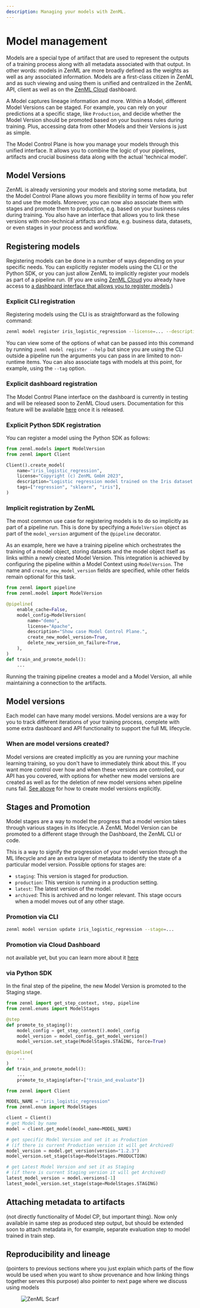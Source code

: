 ```yaml
---
description: Managing your models with ZenML.
---
```


# Model management

Models are a special type of artifact that are used to represent the outputs of
a training process along with all metadata associated with that output. In other
words: models in ZenML are more broadly defined as the weights as well as any
associated information. Models are a first-class citizen in ZenML and as such
viewing and using them is unified and centralized in the ZenML API, client as
well as on the [ZenML Cloud](https://zenml.io/cloud) dashboard.

A Model captures lineage information and more. Within a Model, different Model
Versions can be staged. For example, you can rely on your predictions at a
specific stage, like `Production`, and decide whether the Model Version should
be promoted based on your business rules during training. Plus, accessing data
from other Models and their Versions is just as simple.

The Model Control Plane is how you manage your models through this unified
interface. It allows you to combine the logic of your pipelines, artifacts and
crucial business data along with the actual 'technical model'.

## Model Versions

ZenML is already versioning your models and storing some metadata, but the Model
Control Plane allows you more flexibility in terms of how you refer to and use
the models. Moreover, you can now also associate them with stages and promote
them to production, e.g. based on your business rules during training. You also
have an interface that allows you to link these versions with non-technical
artifacts and data, e.g. business data, datasets, or even stages in your process
and workflow.

## Registering models

Registering models can be done in a number of ways depending on your specific
needs. You can explicitly register models using the CLI or the Python SDK, or
you can just allow ZenML to implicitly register your models as part of a
pipeline run. (If you are using [ZenML Cloud](https://cloud.zenml.io/) you already
have access to [a dashboard interface that allows you to register
models](./model-control-plane-dashboard.md).)

### Explicit CLI registration

Registering models using the CLI is as straightforward as the following command:

```bash
zenml model register iris_logistic_regression --license=... --description=...
```

You can view some of the options of what can be passed into this command by
running `zenml model register --help` but since you are using the CLI outside a
pipeline run the arguments you can pass in are limited to non-runtime items. You
can also associate tags with models at this point, for example, using the
`--tag` option.

### Explicit dashboard registration

The Model Control Plane interface on the dashboard is currently in testing
and will be released soon to ZenML Cloud users. Documentation for this feature
will be available [here](./model-control-plane-dashboard.md) once it is released.

### Explicit Python SDK registration

You can register a model using the Python SDK as follows:

```python
from zenml.models import ModelVersion
from zenml import Client

Client().create_model(
    name="iris_logistic_regression",
    license="Copyright (c) ZenML GmbH 2023",
    description="Logistic regression model trained on the Iris dataset.",
    tags=["regression", "sklearn", "iris"],
)
```

### Implicit registration by ZenML

The most common use case for registering models is to do so implicitly as part
of a pipeline run. This is done by specifying a `ModelVersion` object as part of
the `model_version` argument of the `@pipeline` decorator.

As an example, here we have a training pipeline which orchestrates the training
of a model object, storing datasets and the model object itself as links within
a newly created Model Version. This integration is achieved by configuring the
pipeline within a Model Context using `ModelVersion`. The name and
`create_new_model_version` fields are specified, while other fields remain optional for this task.

```python
from zenml import pipeline
from zenml.model import ModelVersion

@pipeline(
    enable_cache=False,
    model_config=ModelVersion(
        name="demo",
        license="Apache",
        description="Show case Model Control Plane.",
        create_new_model_version=True,
        delete_new_version_on_failure=True,
    ),
)
def train_and_promote_model():
    ...
```

Running the training pipeline creates a model and a Model Version, all while
maintaining a connection to the artifacts.

## Model versions

Each model can have many model versions. Model versions are a way for you to
track different iterations of your training process, complete with some extra
dashboard and API functionality to support the full ML lifecycle.

### When are model versions created?

Model versions are created implicitly as you are running your machine learning
training, so you don't have to immediately think about this. If you want more
control over how and when these versions are controlled, our API has you
covered, with options for whether new model versions are created as well as for
the deletion of new model versions when pipeline runs fail. [See
above](model-management.md#explicit-python-sdk-registration) for how to create
model versions explicitly.

## Stages and Promotion

Model stages are a way to model the progress that a model version takes through various
stages in its lifecycle. A ZenML Model Version can be promoted to a different
stage through the Dashboard, the ZenML CLI or code.

This is a way to signify the progression of your model version through the ML
lifecycle and are an extra layer of metadata to identify the state of a
particular model version. Possible options for stages are:

- `staging`: This version is staged for production.
- `production`: This version is running in a production setting.
- `latest`: The latest version of the model.
- `archived`: This is archived and no longer relevant. This stage occurs when a
  model moves out of any other stage.



### Promotion via CLI

```bash
zenml model version update iris_logistic_regression --stage=...
```

### Promotion via Cloud Dashboard

not available yet, but you can learn more about it
[here](./model-control-plane-dashboard.md)

### via Python SDK

In the final step of the pipeline, the new Model Version is promoted to the
Staging stage.

```python
from zenml import get_step_context, step, pipeline
from zenml.enums import ModelStages

@step
def promote_to_staging():
    model_config = get_step_context().model_config
    model_version = model_config._get_model_version()
    model_version.set_stage(ModelStages.STAGING, force=True)

@pipeline(
    ...
)
def train_and_promote_model():
    ...
    promote_to_staging(after=["train_and_evaluate"])
```

```python
from zenml import Client

MODEL_NAME = "iris_logistic_regression"
from zenml.enum import ModelStages

client = Client()
# get Model by name
model = client.get_model(model_name=MODEL_NAME)

# get specific Model Version and set it as Production
# (if there is current Production version it will get Archived)
model_version = model.get_version(version="1.2.3")
model_version.set_stage(stage=ModelStages.PRODUCTION)

# get Latest Model Version and set it as Staging
# (if there is current Staging version it will get Archived)
latest_model_version = model.versions[-1]
latest_model_version.set_stage(stage=ModelStages.STAGING)
```

## Attaching metadata to artifacts

(not directly functionality of Model CP, but important thing). Now only available in same step as produced step output, but should be extended soon to attach metadata in, for example, separate evaluation step to model trained in train step.

## Reproducibility and lineage

(pointers to previous sections where you just explain which parts of the flow
would be used when you want to show provenance and how linking things together
serves this purpose)
also pointer to next page where we discuss using models

<!-- For scarf -->
<figure><img alt="ZenML Scarf" referrerpolicy="no-referrer-when-downgrade" src="https://static.scarf.sh/a.png?x-pxid=f0b4f458-0a54-4fcd-aa95-d5ee424815bc" /></figure>
